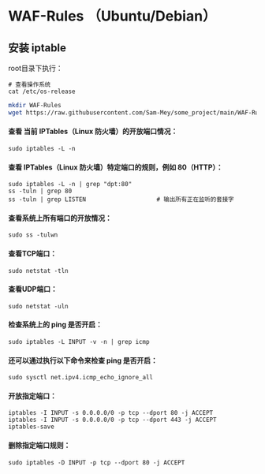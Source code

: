 # WAF-Rules （Ubuntu/Debian）

## 安装 iptable 

root目录下执行：
  ```
  # 查看操作系统
  cat /etc/os-release
  ```
```bash
mkdir WAF-Rules
wget https://raw.githubusercontent.com/Sam-Mey/some_project/main/WAF-Rules/iptables.sh && chmod +x iptables.sh && ./iptables.sh
```

#### 查看 当前 IPTables（Linux 防火墙）的开放端口情况：
```
sudo iptables -L -n
```

#### 查看 IPTables（Linux 防火墙）特定端口的规则，例如 80（HTTP）：
```
sudo iptables -L -n | grep "dpt:80"
ss -tuln | grep 80
ss -tuln | grep LISTEN                    # 输出所有正在监听的套接字
```

#### 查看系统上所有端口的开放情况：
```
sudo ss -tulwn
```

#### 查看TCP端口：
```
sudo netstat -tln
```

#### 查看UDP端口：
```
sudo netstat -uln
```

#### 检查系统上的 ping 是否开启：
```
sudo iptables -L INPUT -v -n | grep icmp
```

#### 还可以通过执行以下命令来检查 ping 是否开启：
```
sudo sysctl net.ipv4.icmp_echo_ignore_all
```

#### 开放指定端口：
```
iptables -I INPUT -s 0.0.0.0/0 -p tcp --dport 80 -j ACCEPT
iptables -I INPUT -s 0.0.0.0/0 -p tcp --dport 443 -j ACCEPT
iptables-save
```

#### 删除指定端口规则：
```
sudo iptables -D INPUT -p tcp --dport 80 -j ACCEPT
```
